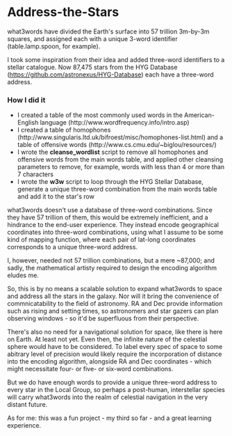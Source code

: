# Address-the-Stars

what3words have divided the Earth's surface into 57 trillion 3m-by-3m squares, and assigned each with a unique 3-word identifier
(table.lamp.spoon, for example). 

I took some inspiration from their idea and added three-word identifiers to a stellar catalogue. Now 87,475 stars from the HYG Database 
(https://github.com/astronexus/HYG-Database) each have a three-word address. 

<h3>How I did it</h3>

<ul>
<li>I created a table of the most commonly used words in the American-English language (http://www.wordfrequency.info/intro.asp)</li>
<li>I created a table of homophones (http://www.singularis.ltd.uk/bifroest/misc/homophones-list.html) and a table of offensive words (http://www.cs.cmu.edu/~biglou/resources/)</li>
<li>I wrote the <b>cleanse_wordlist</b> script to remove all homophones and offensive words from the main words table, and applied other cleansing parameters 
to remove, for example, words with less than 4 or more than 7 characters </li>
<li>I wrote the <b>w3w</b> script to loop through the HYG Stellar Database, generate a unique three-word combination from the main words table
and add it to the star's row</li>
</ul>

what3words doesn't use a database of three-word combinations. Since they have 57 trillion of them, this would be extremely inefficient, 
and a hindrance to the end-user experience. They instead encode geographical coordinates into three-word combinations, using what I assume to be
some kind of mapping function, where each pair of lat-long coordinates corresponds to a unique three-word address. 

I, however, needed not 57 trillion combinations, but a mere ~87,000; and sadly, the mathematical artisty required to design 
the encoding algorithm eludes me.

So, this is by no means a scalable solution to expand what3words to space and address all the stars in the galaxy. Nor will it bring the 
convenience of commnicatability to the field of astronomy. RA and Dec provide information such as rising and setting times, so astronomers and
star gazers can plan observing windows - so it'd be superfluous from their perspective. 

There's also no need for a navigational solution for space, like there is here on Earth. At least not yet. Even then, the infinite nature of the celestial sphere would have to be considered. To label every spec of space to some abitrary level of precision would likely require the incorporation of distance into the encoding algorithm, alongside RA and Dec coordinates - which might necessitate four- or five- or six-word combinations.

But we do  have enough words to provide a unique three-word address to every star in the Local Group, so perhaps a post-human, interstellar species will carry what3words into the realm of celestial navigation in the very distant future.

As for me: this was a fun project - my third so far - and a great learning experience.
